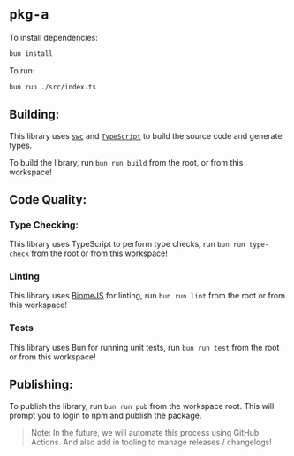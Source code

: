# `pkg-a`

To install dependencies:

```bash
bun install
```

To run:

```bash
bun run ./src/index.ts
```

## Building:

This library uses [`swc`](https://swc.rs/) and [`TypeScript`](https://www.typescriptlang.org/docs/) to build the source code and generate types.

To build the library, run `bun run build` from the root, or from this workspace!

## Code Quality:

### Type Checking:

This library uses TypeScript to perform type checks, run `bun run type-check` from the root or from this workspace!

### Linting

This library uses [BiomeJS](https://biomejs.dev/) for linting, run `bun run lint` from the root or from this workspace!

### Tests

This library uses Bun for running unit tests, run `bun run test` from the root or from this workspace!

## Publishing:

To publish the library, run `bun run pub` from the workspace root. This will prompt you to login to npm and publish the package.

> Note: In the future, we will automate this process using GitHub Actions. And also add in tooling to manage releases / changelogs!
